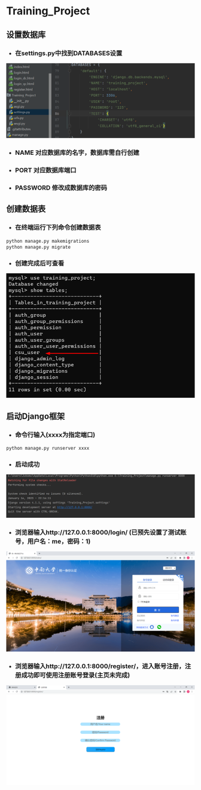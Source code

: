 # Training_Project

## 设置数据库
* ### 在settings.py中找到DATABASES设置
![database](https://github.com/JUKOMU/Training_Project/blob/master/photos/database.png)
* ### NAME 对应数据库的名字，数据库需自行创建
* ### PORT 对应数据库端口
* ### PASSWORD 修改成数据库的密码

## 创建数据表
* ### 在终端运行下列命令创建数据表
```
python manage.py makemigrations
python manage.py migrate
```
* ### 创建完成后可查看
![database](https://github.com/JUKOMU/Training_Project/blob/master/photos/showdata.png)

## 启动Django框架
* ### 命令行输入(xxxx为指定端口)
```
python manage.py runserver xxxx
```
* ### 启动成功
![database](https://github.com/JUKOMU/Training_Project/blob/master/photos/run.png)

* ### 浏览器输入http://127.0.0.1:8000/login/  (已预先设置了测试账号，用户名：me，密码：1)
![database](https://github.com/JUKOMU/Training_Project/blob/master/photos/login1.png)

* ### 浏览器输入http://127.0.0.1:8000/register/，进入账号注册，注册成功即可使用注册账号登录(主页未完成)
![database](https://github.com/JUKOMU/Training_Project/blob/master/photos/register.png)
